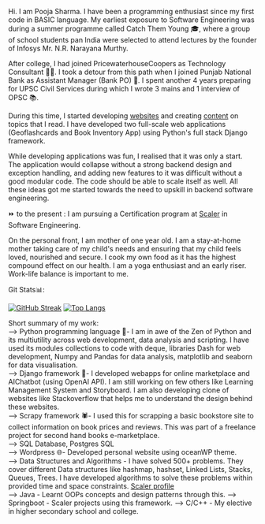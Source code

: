 Hi. I am Pooja Sharma. I have been a programming enthusiast since my first code in BASIC language. My earliest exposure to Software Engineering was during a summer programme called Catch Them Young 🎓, where a group of school students pan India were selected to attend lectures by the founder of Infosys Mr. N.R. Narayana Murthy.  

After college, I had joined PricewaterhouseCoopers as Technology Consultant 👩‍💻. I took a detour from this path when I joined Punjab National Bank as Assistant Manager (Bank PO) 🏦. I spent another 4 years preparing for UPSC Civil Services during which I wrote 3 mains and 1 interview of OPSC 📚.

During this time, I started developing [websites](https://github.com/Shailaputri?tab=repositories) and creating [content](https://myessaycollection.wordpress.com/) on topics that I read. I have developed two full-scale web applications (Geoflashcards and Book Inventory App) using Python's full stack Django framework. 

While developing applications was fun, I realised that it was only a start. The application would collapse without a strong backend design and exception handling, and adding new features to it was difficult without a good modular code. The code should be able to scale itself as well. All these ideas got me started towards the need to upskill in backend software engineering. 


⏩ to the present : I am pursuing a Certification program at [Scaler](https://www.scaler.com/academy/profile/50073e503ef1/) in Software Engineering. 

On the personal front, I am mother of one year old. I am a stay-at-home mother taking care of my child's needs and ensuring that my child feels loved, nourished and secure. I cook my own food as it has the highest compound effect on our health. I am a yoga enthusiast and an early riser. Work-life balance is important to me.


Git Stats📊:            

[![GitHub Streak](https://streak-stats.demolab.com/?user=Shailaputri)](https://git.io/streak-stats)
[![Top Langs](https://github-readme-stats.vercel.app/api/top-langs/?username=Shailaputri&langs_count=3&layout=donut)](https://github.com/Shailaputri/github-readme-stats)

Short summary of my work:  
--> Python programming language 🐍- I am in awe of the Zen of Python and its multiutility across web development, data analysis and scripting. I have used its modules collections to code with deque, libraries Dash for web development, Numpy and Pandas for data analysis, matplotlib and seaborn for data visualisation.    
--> Django framework 🚀- I developed webapps for online marketplace and AIChatbot (using OpenAI API). I am still working on few others like Learning Management System and Storyboard. I am also developing clone of websites like Stackoverflow that helps me to understand the design behind these websites.   
--> Scrapy framework 🕷- I used this for scrapping a basic bookstore site to collect information on book prices and reviews. This was part of a freelance project for second hand books e-marketplace.    
--> SQL Database, Postgres SQL   
--> Wordpress 🌐- Developed personal website using oceanWP theme.    
--> Data Structures and Algorithms - I have solved 500+ problems. They cover different Data structures like hashmap, hashset, Linked Lists, Stacks, Queues, Trees. I have developed algorithms to solve these problems within provided time and space constraints. [Scaler profile](https://www.scaler.com/academy/profile/50073e503ef1/)&nbsp;&nbsp;     
--> Java - Learnt OOPs concepts and design patterns through this. 
--> Springboot - Scaler projects using this framework. 
--> C/C++ - My elective in higher secondary school and college.  




